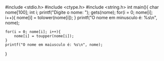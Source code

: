 #include <stdio.h>
#include <ctype.h>
#include <string.h>
int main(){
	char nome[100];
	int i;
	printf("Digite o nome: ");
	gets(nome);
    for(i = 0; nome[i]; i++){
    	nome[i] = tolower(nome[i]);
	}
    printf("O nome em minusculo é: %s\n", nome);
    
    for(i = 0; nome[i]; i++){
    	nome[i] = toupper(nome[i]);
	}
	printf("O nome em maiusculo é: %s\n", nome);
}

